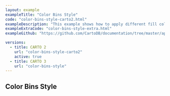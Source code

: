 ```yaml
---
layout: example
exampleTitle: "Color Bins Style"
code: "color-bins-style-carto2.html"
exampleDescription: "This example shows how to apply different fill colors to polygon features depending on attribute values."
exampleExtraCode: "color-bins-style-extra.html"
exampleGithub: "https://github.com/CartoDB/documentation/tree/master/app/content/deck-gl/examples/styling/color-bins-style-carto2.html"

versions:
  - title: CARTO 2
    url: "color-bins-style-carto2"
    active: true
  - title: CARTO 3
    url: "color-bins-style"
---
```

## Color Bins Style